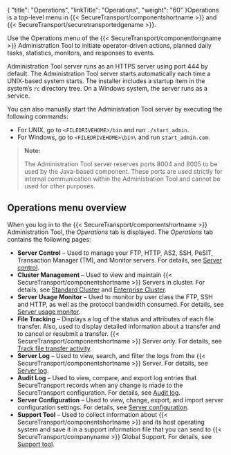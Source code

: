 {
    "title": "Operations",
    "linkTitle": "Operations",
    "weight": "60"
}Operations is a top-level menu in {{< SecureTransport/componentshortname  >}} and {{< SecureTransport/securetransportedgename  >}}.

Use the Operations menu of the {{< SecureTransport/componentlongname  >}} Administration Tool to initiate operator-driven actions, planned daily tasks, statistics, monitors, and responses to events.

Administration Tool server runs as an HTTPS server using port 444 by default. The Administration Tool server starts automatically each time a UNIX-based system starts. The installer includes a startup item in the system’s `rc` directory tree. On a Windows system, the server runs as a service.

You can also manually start the Administration Tool server by executing the following commands:

-   For UNIX, go to `<FILEDRIVEHOME>/bin` and run `./start_admin`.
-   For Windows, go to `<FILEDRIVEHOME>\bin\` and run `start_admin.com`.

> **Note:**
>
> The Administration Tool server reserves ports 8004 and 8005 to be used by the Java-based component. These ports are used strictly for internal communication within the Administration Tool and cannot be used for other purposes.

## Operations menu overview

When you log in to the {{< SecureTransport/componentshortname  >}} Administration Tool, the *Operations* tab is displayed. The *Operations* tab contains the following pages:

-   **Server Control** – Used to manage your FTP, HTTP, AS2, SSH, PeSIT, Transaction Manager (TM), and Monitor servers. For details, see [Server control](extended_server_control).
-   **Cluster Management** – Used to view and maintain {{< SecureTransport/componentshortname >}} Servers in cluster. For details, see [Standard Cluster](../c_st_standardclustering#Standard_Clustering_3967700027_1013811) and [Enterprise Cluster](../c_st_largeenterpriseclustering#Large_Enterprise_Clustering_2746683174_1079954).
-   **Server Usage Monitor** – Used to monitor by user class the FTP, SSH and HTTP, as well as the protocol bandwidth consumed. For details, see [Server usage monitor](c_st_monitorserverusage#ServerMenu_1832073003_1119819).
-   **File Tracking** – Displays a log of the status and attributes of each file transfer. Also, used to display detailed information about a transfer and to cancel or resubmit a transfer. {{< SecureTransport/componentshortname >}} Server only. For details, see [Track file transfer activity](c_st_filetransfertracking#ServerMenu_1832073003_1043287).
-   **Server Log** – Used to view, search, and filter the logs from the {{< SecureTransport/componentshortname >}} Server. For details, see [Server log](t_st_serverlog#ServerMenu_1832073003_1052443).
-   **Audit Log** – Used to view, compare, and export log entries that SecureTransport records when any change is made to the SecureTransport configuration. For details, see [Audit log](t_st_auditlog#top).
-   **Server Configuration** – Used to view, change, export, and import server configuration settings. For details, see [Server configuration](c_st_serverconfiguration#ServerMenu_1832073003_1107076).
-   **Support Tool** – Used to collect information about {{< SecureTransport/componentshortname >}} and its host operating system and save it in a support information file that you can send to {{< SecureTransport/companyname >}} Global Support. For details, see [Support tool](c_st_supporttool#top).
